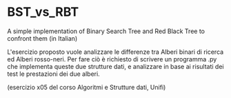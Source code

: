 # BST_vs_RBT
A simple implementation of Binary Search Tree and Red Black Tree to confront them (in Italian)

L'esercizio proposto vuole analizzare le differenze tra Alberi binari di ricerca ed Alberi rosso-neri.
Per fare ciò è richiesto di scrivere un programma .py che implementa queste due strutture dati,
e analizzare in base ai risultati dei test le prestazioni dei due alberi.

(esercizio x05 del corso Algoritmi e Strutture dati, Unifi)
